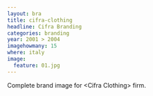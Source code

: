 ```yaml
---
layout: bra
title: cifra-clothing
headline: Cifra Branding
categories: branding
year: 2001 > 2004
imagehowmany: 15
where: italy
image:
  feature: 01.jpg
---
```

Complete brand image for &lt;Cifra Clothing&gt; firm.
